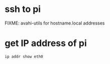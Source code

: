 

# ssh to pi

FIXME: avahi-utils for hostname.local addresses

# get IP address of pi

```
ip addr show eth0
```

